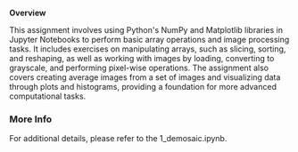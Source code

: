 **Overview**

This assignment involves using Python\'s NumPy and Matplotlib libraries
in Jupyter Notebooks to perform basic array operations and image
processing tasks. It includes exercises on manipulating arrays, such as
slicing, sorting, and reshaping, as well as working with images by
loading, converting to grayscale, and performing pixel-wise operations.
The assignment also covers creating average images from a set of images
and visualizing data through plots and histograms, providing a
foundation for more advanced computational tasks.

### More Info
For additional details, please refer to the 1_demosaic.ipynb.
